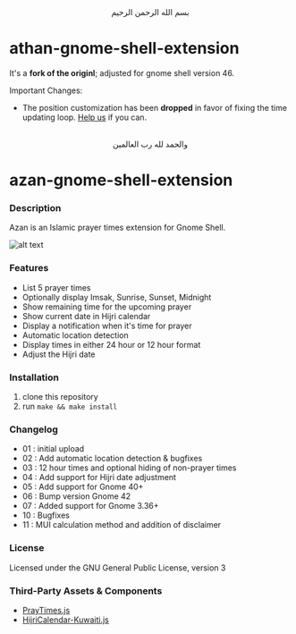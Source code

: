 <div align="center">
    بسم الله الرحمن الرحيم
</div>


# athan-gnome-shell-extension

It's a **fork of the originl**; adjusted for gnome shell version 46.

Important Changes:

- The position customization has been **dropped** in favor of fixing the time updating loop. [Help us](https://github.com/GoodM4ven/athan-gnome-shell-extension/issues/1) if you can.


<div align="center">
   <br>والحمد لله رب العالمين
</div>


# azan-gnome-shell-extension

### Description

Azan is an Islamic prayer times extension for Gnome Shell.

![alt text](/.img/azan.png) 

### Features

- List 5 prayer times
- Optionally display Imsak, Sunrise, Sunset, Midnight
- Show remaining time for the upcoming prayer
- Show current date in Hijri calendar
- Display a notification when it's time for prayer
- Automatic location detection
- Display times in either 24 hour or 12 hour format
- Adjust the Hijri date

### Installation

1. clone this repository
2. run `make && make install`

### Changelog

- 01 : initial upload
- 02 : Add automatic location detection & bugfixes
- 03 : 12 hour times and optional hiding of non-prayer times
- 04 : Add support for Hijri date adjustment
- 05 : Add support for Gnome 40+
- 06 : Bump version Gnome 42
- 07 : Added support for Gnome 3.36+
- 10 : Bugfixes
- 11 : MUI calculation method and addition of disclaimer

### License

Licensed under the GNU General Public License, version 3

### Third-Party Assets & Components

- [PrayTimes.js](http://praytimes.org/manual/)
- [HijriCalendar-Kuwaiti.js](http://www.al-habib.info/islamic-calendar/hijricalendar-kuwaiti.js)

